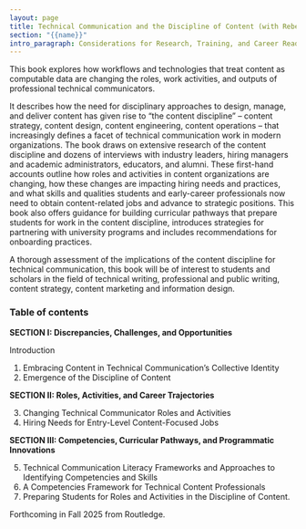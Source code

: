 ```yaml
---
layout: page
title: Technical Communication and the Discipline of Content (with Rebekka Andersen)
section: "{{name}}"
intro_paragraph: Considerations for Research, Training, and Career Readiness
---
```

This book explores how workflows and technologies that treat content as computable data are changing the roles, work activities, and outputs of professional technical communicators.

It describes how the need for disciplinary approaches to design, manage, and deliver content has given rise to “the content discipline” – content strategy, content design, content engineering, content operations – that increasingly defines a facet of technical communication work in modern organizations. The book draws on extensive research of the content discipline and dozens of interviews with industry leaders, hiring managers and academic administrators, educators, and alumni. These first-hand accounts outline how roles and activities in content organizations are changing, how these changes are impacting hiring needs and practices, and what skills and qualities students and early-career professionals now need to obtain content-related jobs and advance to strategic positions. This book also offers guidance for building curricular pathways that prepare students for work in the content discipline, introduces strategies for partnering with university programs and includes recommendations for onboarding practices.

A thorough assessment of the implications of the content discipline for technical communication, this book will be of interest to students and scholars in the field of technical writing, professional and public writing, content strategy, content marketing and information design.

### Table of contents

**SECTION I: Discrepancies, Challenges, and Opportunities**  

Introduction  

1. Embracing Content in Technical Communication’s Collective Identity  
2. Emergence of the Discipline of Content  

**SECTION II: Roles, Activities, and Career Trajectories**  

3. Changing Technical Communicator Roles and Activities  
4. Hiring Needs for Entry-Level Content-Focused Jobs  

**SECTION III: Competencies, Curricular Pathways, and Programmatic Innovations**  

5. Technical Communication Literacy Frameworks and Approaches to Identifying Competencies and Skills  
6. A Competencies Framework for Technical Content Professionals  
7. Preparing Students for Roles and Activities in the Discipline of Content.

Forthcoming in Fall 2025 from Routledge.